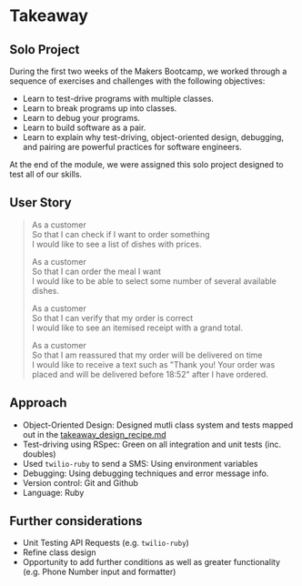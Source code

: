 # Takeaway

## Solo Project 

During the first two weeks of the Makers Bootcamp, we worked through a sequence of exercises and challenges with the following objectives:

* Learn to test-drive programs with multiple classes.
* Learn to break programs up into classes.
* Learn to debug your programs.
* Learn to build software as a pair.
* Learn to explain why test-driving, object-oriented design, debugging, and pairing are powerful practices for software engineers.

At the end of the module, we were assigned this solo project designed to test all of our skills.

## User Story

> As a customer  
> So that I can check if I want to order something  
> I would like to see a list of dishes with prices.
> 
> As a customer  
> So that I can order the meal I want  
> I would like to be able to select some number of several available dishes.
> 
> As a customer  
> So that I can verify that my order is correct  
> I would like to see an itemised receipt with a grand total.
>
> As a customer  
> So that I am reassured that my order will be delivered on time  
> I would like to receive a text such as "Thank you! Your order was placed and
> will be delivered before 18:52" after I have ordered.

## Approach

* Object-Oriented Design: Designed mutli class system and tests mapped out in the [takeaway_design_recipe.md](doc:takeaway_design_recipe)
* Test-driving using RSpec: Green on all integration and unit tests (inc. doubles) 
* Used `twilio-ruby` to send a SMS: Using environment variables
* Debugging: Using debugging techniques and error message info.
* Version control: Git and Github
* Language: Ruby

## Further considerations

* Unit Testing API Requests (e.g. `twilio-ruby`)
* Refine class design
* Opportunity to add further conditions as well as greater functionality
  (e.g. Phone Number input and formatter)




